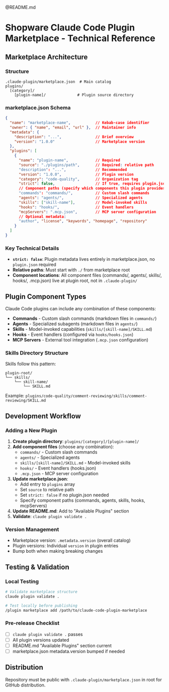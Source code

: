 @README.md

# Shopware Claude Code Plugin Marketplace - Technical Reference

## Marketplace Architecture

### Structure
```
.claude-plugin/marketplace.json  # Main catalog
plugins/
  [category]/
    [plugin-name]/              # Plugin source directory
```

### marketplace.json Schema

```json
{
  "name": "marketplace-name",           // Kebab-case identifier
  "owner": { "name", "email", "url" },  // Maintainer info
  "metadata": {
    "description": "...",               // Brief overview
    "version": "1.0.0"                  // Marketplace version
  },
  "plugins": [
    {
      "name": "plugin-name",            // Required
      "source": "./plugins/path",       // Required: relative path
      "description": "...",             // Recommended
      "version": "1.0.0",               // Plugin version
      "category": "code-quality",       // Organization tag
      "strict": false,                  // If true, requires plugin.json
      // Component paths (specify which components this plugin provides):
      "commands": "commands/",          // Custom slash commands
      "agents": "agents/",              // Specialized agents
      "skills": ["skill-name"],         // Model-invoked skills
      "hooks": "hooks/",                // Event handlers
      "mcpServers": ".mcp.json",        // MCP server configuration
      // Optional metadata:
      "author", "license", "keywords", "homepage", "repository"
    }
  ]
}
```

### Key Technical Details

- **`strict: false`**: Plugin metadata lives entirely in marketplace.json, no `plugin.json` required
- **Relative paths**: Must start with `./` from marketplace root
- **Component locations**: All component files (commands/, agents/, skills/, hooks/, .mcp.json) live at plugin root, not in `.claude-plugin/`

## Plugin Component Types

Claude Code plugins can include any combination of these components:

- **Commands** - Custom slash commands (markdown files in `commands/`)
- **Agents** - Specialized subagents (markdown files in `agents/`)
- **Skills** - Model-invoked capabilities (`skills/[skill-name]/SKILL.md`)
- **Hooks** - Event handlers (configured via `hooks/hooks.json`)
- **MCP Servers** - External tool integration (`.mcp.json` configuration)

### Skills Directory Structure

Skills follow this pattern:
```
plugin-root/
└── skills/
    └── skill-name/
        └── SKILL.md
```

Example: `plugins/code-quality/comment-reviewing/skills/comment-reviewing/SKILL.md`

## Development Workflow

### Adding a New Plugin

1. **Create plugin directory**: `plugins/[category]/[plugin-name]/`
2. **Add component files** (choose any combination):
   - `commands/` - Custom slash commands
   - `agents/` - Specialized agents
   - `skills/[skill-name]/SKILL.md` - Model-invoked skills
   - `hooks/` - Event handlers (hooks.json)
   - `.mcp.json` - MCP server configuration
3. **Update marketplace.json**:
   - Add entry to `plugins` array
   - Set `source` to relative path
   - Set `strict: false` if no plugin.json needed
   - Specify component paths (commands, agents, skills, hooks, mcpServers)
4. **Update README.md**: Add to "Available Plugins" section
5. **Validate**: `claude plugin validate .`

### Version Management

- Marketplace version: `.metadata.version` (overall catalog)
- Plugin versions: Individual `version` in plugin entries
- Bump both when making breaking changes

## Testing & Validation

### Local Testing
```bash
# Validate marketplace structure
claude plugin validate .

# Test locally before publishing
/plugin marketplace add /path/to/claude-code-plugin-marketplace
```

### Pre-release Checklist
- [ ] `claude plugin validate .` passes
- [ ] All plugin versions updated
- [ ] README.md "Available Plugins" section current
- [ ] marketplace.json metadata.version bumped if needed

## Distribution

Repository must be public with `.claude-plugin/marketplace.json` in root for GitHub distribution.
